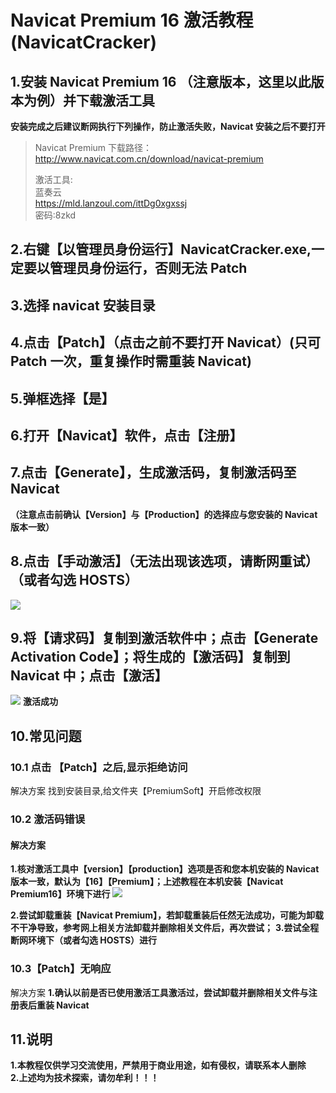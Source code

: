 # Navicat Premium 16 激活教程(NavicatCracker)

## 1.安装 Navicat Premium 16 （注意版本，这里以此版本为例）并下载激活工具

**安装完成之后建议断网执行下列操作，防止激活失败，Navicat 安装之后不要打开**

> Navicat Premium 下载路径：  
> <http://www.navicat.com.cn/download/navicat-premium>
>
> 激活工具:  
> 蓝奏云  
> <https://mld.lanzoul.com/ittDg0xgxssj>  
> 密码:8zkd

## 2.右键【以管理员身份运行】NavicatCracker.exe,一定要以管理员身份运行，否则无法 Patch

## 3.选择 navicat 安装目录

## 4.点击【Patch】（点击之前不要打开 Navicat）(只可 Patch 一次，重复操作时需重装 Navicat)

## 5.弹框选择【是】

## 6.打开【Navicat】软件，点击【注册】

## 7.点击【Generate】，生成激活码，复制激活码至 Navicat

**（注意点击前确认【Version】与【Production】的选择应与您安装的 Navicat 版本一致）**

## 8.点击【手动激活】（无法出现该选项，请断网重试）（或者勾选 HOSTS）

![](https://s1.ax1x.com/2023/05/27/p9LhmAf.png)

## 9.将【请求码】复制到激活软件中；点击【Generate Activation Code】；将生成的【激活码】复制到 Navicat 中；点击【激活】

![](https://s1.ax1x.com/2023/05/27/p9Lhu4S.png)
**激活成功**

## 10.常见问题

### 10.1 点击 【Patch】之后,显示拒绝访问

解决方案
找到安装目录,给文件夹【PremiumSoft】开启修改权限

### 10.2 激活码错误

#### 解决方案

**1.核对激活工具中【version】【production】选项是否和您本机安装的 Navicat 版本一致，默认为【16】【Premium】；上述教程在本机安装【Navicat Premium16】环境下进行**
![](https://s1.ax1x.com/2023/05/27/p9LhnN8.png)

**2.尝试卸载重装【Navicat Premium】，若卸载重装后任然无法成功，可能为卸载不干净导致，参考网上相关方法卸载并删除相关文件后，再次尝试；**
**3.尝试全程断网环境下（或者勾选 HOSTS）进行**

### 10.3【Patch】无响应

解决方案
**1.确认以前是否已使用激活工具激活过，尝试卸载并删除相关文件与注册表后重装 Navicat**

## 11.说明

**1.本教程仅供学习交流使用，严禁用于商业用途，如有侵权，请联系本人删除**  
**2.上述均为技术探索，请勿牟利！！！**
